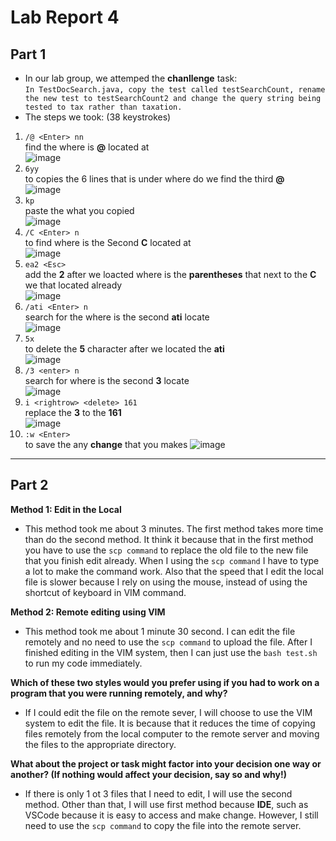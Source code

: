 # Lab Report 4 <br>
## Part 1
* In our lab group, we attemped the __chanllenge__ task: <br>
 `In TestDocSearch.java, copy the test called testSearchCount, rename the new test to testSearchCount2 and change the query string being tested to tax rather than taxation.` <br>
 * The steps we took: (38 keystrokes) <br>
 1. `/@ <Enter> nn` <br> find the where is __@__ located at <br>
 ![image](Search_For.png) <br>
 2. `6yy` <br> to copies the 6 lines that is under where do we find the third __@__ <br>
 ![image](6_line_copy.png) <br>
 3. `kp` <br> paste the what you copied <br>
 ![image](Pased_stuff.png) <br>
 4. `/C <Enter> n` <br> to find where is the Second __C__ located at <br>
 ![image](Search_For_C.png) <br>
 5. `ea2 <Esc>` <br> add the __2__ after we loacted where is the __parentheses__ that next to the __C__ we that located already <br>
 ![image](e_a_2_command.png) <br>
 6. `/ati <Enter> n` <br> search for the where is the second __ati__ locate <br>
 ![image](Search_for_ati.png) <br>
 7. `5x` <br> to delete the __5__ character after we located the __ati__ <br>
 ![image](5_x_command.png) <br>
 8. `/3 <enter> n` <br> search for where is the second __3__ locate<br>
 ![image](Search_for_3.png) <br>
 9. `i <rightrow> <delete> 161` <br> replace the __3__ to the __161__ <br>
 ![image](i_rightarrow_delete_161.png) <br>
 10. `:w <Enter>` <br> to save the any __change__ that you makes
 ![image](w_enter.png) 
 ---
## Part 2 <br>
__Method 1: Edit in the Local__ <br>
* This method took me about 3 minutes. The first method takes more time than do the second method. It think it because that in the first method you have to use the `scp command` to replace the old file to the new file that you finish edit already. When I using the `scp command` I have to type a lot to make the command work. Also that the speed that I edit the local file is slower because I rely on using the mouse, instead of using the shortcut of keyboard in VIM command. <br>

__Method 2: Remote editing using VIM__ <br>
* This method took me about 1 minute 30 second. I can edit the file remotely and no need to use the `scp command` to upload the file. After I finished editing in the VIM system, then I can just use the `bash test.sh` to run my code immediately. <br>

__Which of these two styles would you prefer using if you had to work on a program that you were running remotely, and why?__ <br>
* If I could edit the file on the remote sever, I will choose to use the VIM system to edit the file. It is because that it reduces the time of copying files remotely from the local computer to the remote server and moving the files to the appropriate directory.  <br>

__What about the project or task might factor into your decision one way or another? (If nothing would affect your decision, say so and why!)__
* If there is only 1 ot 3 files that I need to edit, I will use the second method. Other than that, I will use first method because __IDE__, such as VSCode because it is easy to access and make change. However, I still need to use the `scp command` to copy the file into the remote server. 

